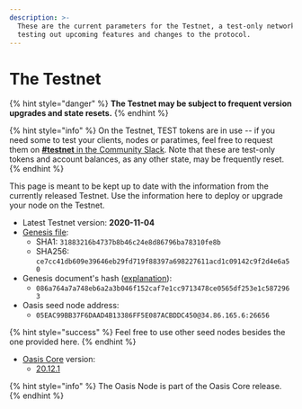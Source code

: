 ```yaml
---
description: >-
  These are the current parameters for the Testnet, a test-only network for
  testing out upcoming features and changes to the protocol.
---
```


# The Testnet

{% hint style="danger" %}
**The Testnet may be subject to frequent version upgrades and state resets.**
{% endhint %}

{% hint style="info" %}
On the Testnet, TEST tokens are in use -- if you need some to test your clients, nodes or paratimes, feel free to request them on [**\#testnet** in the Community Slack](../oasis-network/connect-with-us.md). Note that these are test-only tokens and account balances, as any other state, may be frequently reset.
{% endhint %}

This page is meant to be kept up to date with the information from the currently released Testnet. Use the information here to deploy or upgrade your node on the Testnet.

* Latest Testnet version: **2020-11-04**
* [Genesis file](https://github.com/oasisprotocol/public-testnet-artifacts/releases/download/2020-11-04/genesis.json):
  * SHA1: `31883216b4737b8b46c24e8d86796ba78310fe8b`
  * SHA256: `ce7cc41db609e39646eb29fd719f88397a698227611acd1c09142c9f2d4e6a50`
* Genesis document's hash \([explanation](../pre-mainnet/genesis-file.md#genesis-file-vs-genesis-document)\):
  * `086a764a7a748eb6a2a3b046f152caf7e1cc9713478ce0565df253e1c5872963`
* Oasis seed node address:
  * `05EAC99BB37F6DAAD4B13386FF5E087ACBDDC450@34.86.165.6:26656`

{% hint style="success" %}
Feel free to use other seed nodes besides the one provided here.
{% endhint %}

* [Oasis Core](https://github.com/oasisprotocol/oasis-core) version:
  * [20.12.1](https://github.com/oasisprotocol/oasis-core/releases/tag/v20.12.1)

{% hint style="info" %}
The Oasis Node is part of the Oasis Core release.
{% endhint %}

